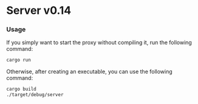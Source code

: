 # Server v0.14

### Usage

If you simply want to start the proxy without compiling it, run the following command:

```bash
cargo run
```

Otherwise, after creating an executable, you can use the following command:

```bash
cargo build
./target/debug/server
```
